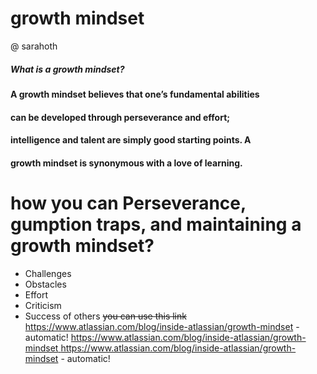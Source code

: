 # **growth mindset**
@ sarahoth
##### *What is a growth mindset?*
#### A growth mindset believes that one’s fundamental abilities
#### can be developed through perseverance and effort;
#### intelligence and talent are simply good starting points. A 
#### growth mindset is synonymous with a love of learning.
# **how you can Perseverance, gumption traps, and maintaining a growth mindset?**
* Challenges
* Obstacles
* Effort
* Criticism
* Success of others
~~you can use this link~~
https://www.atlassian.com/blog/inside-atlassian/growth-mindset  - automatic!
[https://www.atlassian.com/blog/inside-atlassian/growth-mindset ](https://www.atlassian.com/blog/inside-atlassian/growth-mindset)https://www.atlassian.com/blog/inside-atlassian/growth-mindset - automatic!

